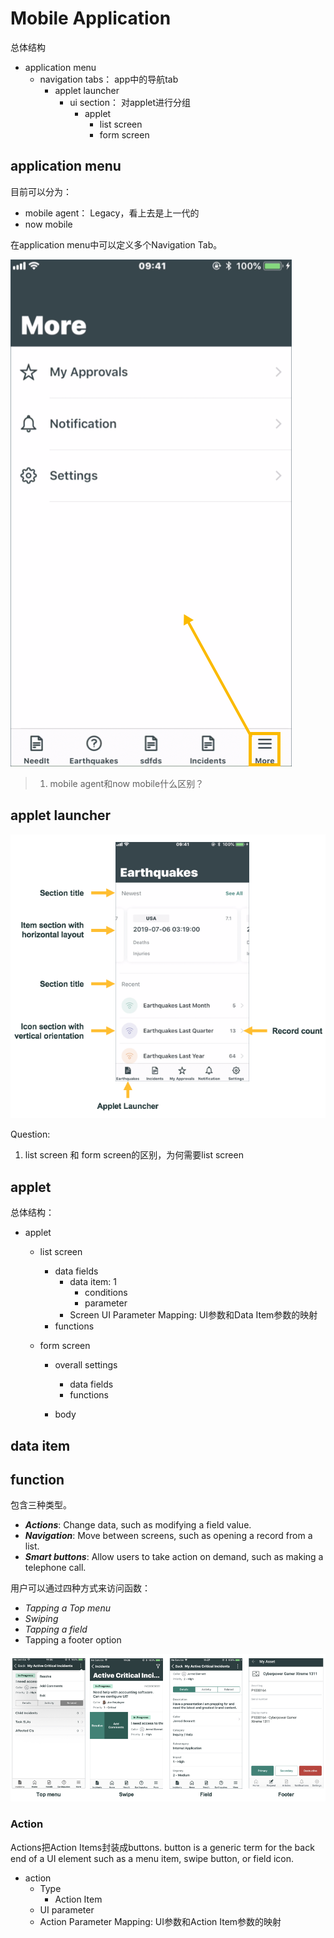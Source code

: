 # Mobile Application

总体结构

- application menu
  - navigation tabs： app中的导航tab
    - applet launcher
      - ui section： 对applet进行分组
        - applet
          - list screen
          - form screen

## application menu

目前可以分为：

- mobile agent： Legacy，看上去是上一代的
- now mobile

在application menu中可以定义多个Navigation Tab。

![The More tab is only available when there are more than five icons on the Navigation Bar.](images/app_store_learnv2_mobileapps_newyork_mobileapps_images_servicenow_ma_moretab.png) 

> 1. mobile agent和now mobile什么区别？

## applet launcher

 ![The first section title is Newest.  The section uses a horizontal record layout.  The second section title is Recent.  The section uses a vertical icon layout including icons and record counts.](images/app_store_learnv2_mobileapps_newyork_mobileapps_images_servicenow_ma_appletlaunchersectionsearthquakes.png) 

Question:

1. list screen 和 form screen的区别，为何需要list screen

## applet

总体结构：

- applet

  - list screen

    - data fields 
      - data item: 1
        - conditions
        - parameter
      - Screen UI  Parameter Mapping: UI参数和Data Item参数的映射
    - functions

  - form screen

    - overall settings

      - data fields 
      - functions

    - body

      

## data item

## function

包含三种类型。

- ***Actions***: Change data, such as modifying a field value.
- ***Navigation***: Move between screens, such as opening a record from a list.
- ***Smart buttons***: Allow users to take action on demand, such as making a telephone call.

用户可以通过四种方式来访问函数：

- *Tapping a Top menu*
- *Swiping*
- *Tapping a field*
- Tapping a footer option

![Developers specify how users access functions.](images/app_store_learnv2_mobileapps_newyork_mobileapps_images_servicenow_ma_funclocations.png)

### Action

 Actions把Action Items封装成buttons.  button is a generic term for the back end of a UI element such as a menu item, swipe button, or field icon. 

- action
  - Type
    - Action Item
  - UI parameter
  - Action Parameter Mapping: UI参数和Action Item参数的映射